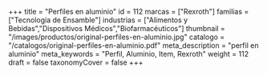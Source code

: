 +++
title = "Perfiles en aluminio"
id = 112
marcas = ["Rexroth"]
familias = ["Tecnología de Ensamble"]
industrias = ["Alimentos y Bebidas","Dispositivos Médicos","Biofarmacéuticos"]
thumbnail = "/images/productos/original-perfiles-en-aluminio.jpg"
catalogo = "/catalogos/original-perfiles-en-aluminio.pdf"
meta_description = "perfil en aluminio"
meta_keywords = "Perfil, Aluminio, Item, Rexroth"
weight = 112
draft = false
taxonomyCover = false
+++
